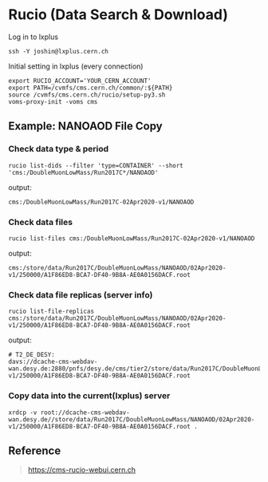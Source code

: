 # Rucio (Data Search & Download)
Log in to lxplus

    ssh -Y joshin@lxplus.cern.ch

Initial setting in lxplus (every connection)

    export RUCIO_ACCOUNT='YOUR_CERN_ACCOUNT' 
    export PATH=/cvmfs/cms.cern.ch/common/:${PATH}
    source /cvmfs/cms.cern.ch/rucio/setup-py3.sh
    voms-proxy-init -voms cms


## Example: NANOAOD File Copy
### Check data type & period

    rucio list-dids --filter 'type=CONTAINER' --short 'cms:/DoubleMuonLowMass/Run2017C*/NANOAOD' 

output:

    cms:/DoubleMuonLowMass/Run2017C-02Apr2020-v1/NANOAOD


### Check data files

    rucio list-files cms:/DoubleMuonLowMass/Run2017C-02Apr2020-v1/NANOAOD 

output:

    cms:/store/data/Run2017C/DoubleMuonLowMass/NANOAOD/02Apr2020-v1/250000/A1F86ED8-BCA7-DF40-9B8A-AE0A0156DACF.root


### Check data file replicas (server info)

    rucio list-file-replicas cms:/store/data/Run2017C/DoubleMuonLowMass/NANOAOD/02Apr2020-v1/250000/A1F86ED8-BCA7-DF40-9B8A-AE0A0156DACF.root 

output:

    # T2_DE_DESY: 
    davs://dcache-cms-webdav-wan.desy.de:2880/pnfs/desy.de/cms/tier2/store/data/Run2017C/DoubleMuonLowMass/NANOAOD/02Apr2020-v1/250000/A1F86ED8-BCA7-DF40-9B8A-AE0A0156DACF.root


### Copy data into the current(lxplus) server

    xrdcp -v root://dcache-cms-webdav-wan.desy.de//store/data/Run2017C/DoubleMuonLowMass/NANOAOD/02Apr2020-v1/250000/A1F86ED8-BCA7-DF40-9B8A-AE0A0156DACF.root .

## Reference
>https://cms-rucio-webui.cern.ch